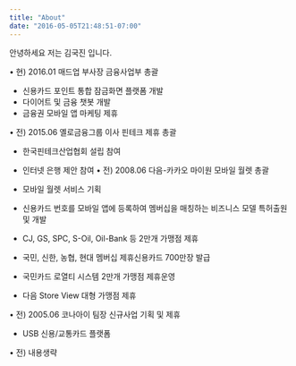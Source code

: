 ```yaml
---
title: "About"
date: "2016-05-05T21:48:51-07:00"
---
```


안녕하세요 저는 김국진 입니다.

• 현) 2016.01 매드업 부사장 금융사업부 총괄

-	신용카드 포인트 통합 잠금화면 플랫폼 개발
-	다이어트 및 금융 챗봇 개발
-	금융권 모바일 앱 마케팅 제휴

• 전) 2015.06 옐로금융그룹 이사 핀테크 제휴 총괄

  -	한국핀테크산업협회 설립 참여
  -	인터넷 은행 제안 참여
• 전) 2008.06 다음-카카오 마이원 모바일 월렛 총괄

  -	모바일 월렛 서비스 기획
  -	신용카드 번호를 모바일 앱에 등록하여 멤버십을 매칭하는 비즈니스 모델 특허출원 및 개발
  -	CJ, GS, SPC, S-Oil, Oil-Bank 등 2만개 가맹점 제휴
  -	국민, 신한, 농협, 현대 멤버십 제휴신용카드 700만장 발급
  -	국민카드 로열티 시스템 2만개 가맹점 제휴운영
  -	다음 Store View 대형 가맹점 제휴
  
• 전) 2005.06 코나아이 팀장 신규사업 기획 및 제휴 
  -	 USB 신용/교통카드 플랫폼
  
• 전) 내용생략
